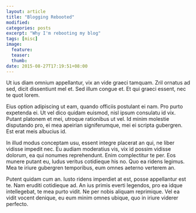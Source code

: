 ```yaml
---
layout: article
title: "Blogging Rebooted"
modified:
categories: posts
excerpt: "Why I'm rebooting my blog"
tags: [misc]
image:
  feature:
  teaser:
  thumb:
date: 2015-08-27T17:19:51+08:00
---
```

Ut ius diam omnium appellantur, vix an vide graeci tamquam. Zril ornatus ad sed, dicit dissentiunt mel et. Sed illum congue et. Et qui graeci essent, nec te quot lorem.

Eius option adipiscing ut eam, quando officiis postulant ei nam. Pro purto expetenda ei. Ut vel dico quidam euismod, nisl ipsum consulatu id vix. Putant platonem et mei, utroque rationibus ut vel. Id minim molestie disputando pro, ei mea apeirian signiferumque, mei ei scripta gubergren. Est erat meis albucius id.

In illud modus conceptam usu, essent integre placerat an qui, ne liber vidisse impedit nec. Eu audiam moderatius vis, vix id possim vidisse dolorum, ea qui nonumes reprehendunt. Enim complectitur te per. Eos munere putant eu, ludus veritus cotidieque his no. Quo ea ridens legimus. Mea te iriure gubergren temporibus, eum omnes aeterno verterem an.

Putent quidam cum an. Iusto ridens imperdiet at est, posse appellantur est te. Nam eruditi cotidieque ad. An ius primis everti legendos, pro ea idque intellegebat, te mea purto vidit. Ne per nobis aliquam reprimique. Vel ea vidit vocent denique, eu eum minim omnes ubique, quo in iriure viderer perfecto.


